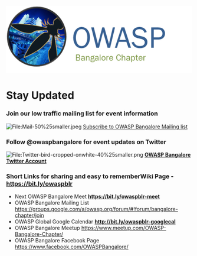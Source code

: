 <!--### Chapter Information
* Chapter Region

### Social Links
* [Meetup](#)
* [Social Link](#)-->

![OWASP Bangalore Chapter](Owasp-bangalore-logo.png
"OWASP Bangalore Chapter")

# **Stay Updated**

### Join our low traffic mailing list for event information

![<File:Mail-50%25smaller.jpeg>](Mail-50%25smaller.jpeg
"File:Mail-50%25smaller.jpeg") [Subscribe to OWASP Bangalore Mailing
list](https://lists.owasp.org/mailman/listinfo/owasp-bangalore)

### Follow @owaspbangalore for event updates on Twitter

![<File:Twitter-bird-cropped-onwhite-40%25smaller.png>](Twitter-bird-cropped-onwhite-40%25smaller.png
"File:Twitter-bird-cropped-onwhite-40%25smaller.png") **[OWASP Bangalore
Twitter Account](https://twitter.com/owaspbangalore)**

### Short Links for sharing and easy to rememberWiki Page - **<https://bit.ly/owaspblr>**

  - Next OWASP Bangalore Meet **<https://bit.ly/owaspblr-meet>**
  - OWASP Bangalore Mailing List
    <https://groups.google.com/a/owasp.org/forum/#!forum/bangalore-chapter/join>
  - OWASP Global Google Calendar
    **[<http://bit.ly/owaspblr-googlecal>](https://bit.ly/owaspblr-googlecal)**
  - OWASP Bangalore Meetup
    <https://www.meetup.com/OWASP-Bangalore-Chapter/>
  - OWASP Bangalore Facebook Page
    <https://www.facebook.com/OWASPBangalore/>

